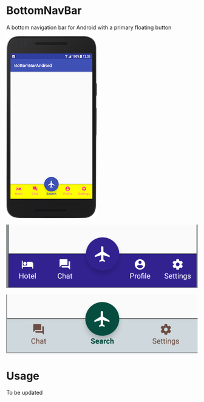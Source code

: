 # BottomNavBar

A bottom navigation bar for Android with a primary floating button

![Full Screen](./docs/full_screen.png)

![Option 1](./docs/option_1.png)

![Option 2](./docs/option_2.png)

# Usage

To be updated